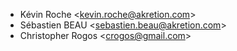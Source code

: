 - Kévin Roche \<<kevin.roche@akretion.com>\>
- Sébastien BEAU \<<sebastien.beau@akretion.com>\>
- Christopher Rogos \<<crogos@gmail.com>\>
